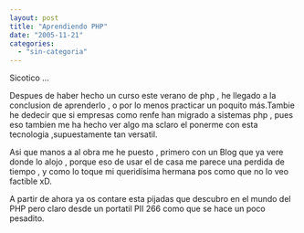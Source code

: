 ```yaml
---
layout: post
title: "Aprendiendo PHP"
date: "2005-11-21"
categories: 
  - "sin-categoria"
---
```


Sicotico ...

Despues de haber hecho un curso este verano de php , he llegado a la conclusion de aprenderlo , o por lo menos practicar un poquito más.Tambie he dedecir que si empresas como renfe han migrado a sistemas php , pues eso tambien me ha hecho ver algo ma sclaro el ponerme con esta tecnologia ,supuestamente tan versatil.

Asi que manos a al obra me he puesto , primero con un Blog que ya vere donde lo alojo , porque eso de usar el de casa me parece una perdida de tiempo , y como lo toque mi queridísima hermana pos como que no lo veo factible xD.

A partir de ahora ya os contare esta pijadas que descubro en el mundo del PHP pero claro desde un portatil PII 266 como que se hace un poco pesadito.
